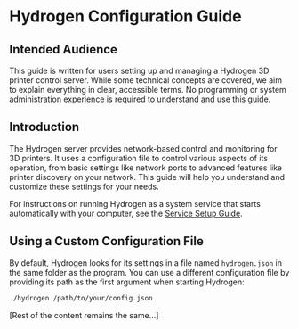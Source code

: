 # Hydrogen Configuration Guide

## Intended Audience

This guide is written for users setting up and managing a Hydrogen 3D printer control server. While some technical concepts are covered, we aim to explain everything in clear, accessible terms. No programming or system administration experience is required to understand and use this guide.

## Introduction

The Hydrogen server provides network-based control and monitoring for 3D printers. It uses a configuration file to control various aspects of its operation, from basic settings like network ports to advanced features like printer discovery on your network. This guide will help you understand and customize these settings for your needs.

For instructions on running Hydrogen as a system service that starts automatically with your computer, see the [Service Setup Guide](./service.md).

## Using a Custom Configuration File

By default, Hydrogen looks for its settings in a file named `hydrogen.json` in the same folder as the program. You can use a different configuration file by providing its path as the first argument when starting Hydrogen:

```bash
./hydrogen /path/to/your/config.json
```

[Rest of the content remains the same...]
